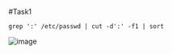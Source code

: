 #Task1
```
grep ':' /etc/passwd | cut -d':' -f1 | sort
```
![image](https://github.com/user-attachments/assets/b4288499-70a0-449f-b931-9089c7511416)
